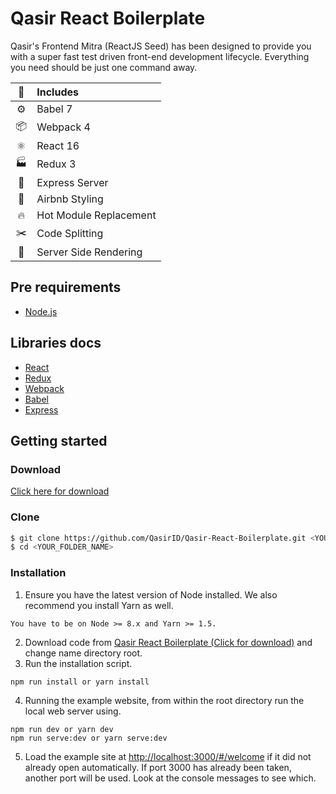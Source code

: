 # Qasir React Boilerplate

Qasir's Frontend Mitra (ReactJS Seed) has been designed to provide you with a super fast test driven front-end development lifecycle. Everything you need should be just one command away.

|:metal:|Includes|
|:-:|:---|
|:gear:| Babel 7|
|📦| Webpack 4|
|⚛| React 16|
|:factory:| Redux 3|
|:robot:| Express Server|
|:sparkling_heart:| Airbnb Styling|
|:fire:| Hot Module Replacement|
|:scissors:| Code Splitting|
|:hamburger:| Server Side Rendering|

## Pre requirements
* [Node.js](https://nodejs.org/)

## Libraries docs
* [React](https://reactjs.org/)
* [Redux](https://redux.js.org/introduction)
* [Webpack](https://webpack.js.org/)
* [Babel](https://babeljs.io)
* [Express](http://expressjs.com/)

## Getting started

### Download
[Click here for download](https://github.com/QasirID/Qasir-React-Boilerplate/archive/master.zip)

### Clone
```bash
$ git clone https://github.com/QasirID/Qasir-React-Boilerplate.git <YOUR_FOLDER_NAME>
$ cd <YOUR_FOLDER_NAME>

```

### Installation

1. Ensure you have the latest version of Node installed. We also recommend you install Yarn as well.

```
You have to be on Node >= 8.x and Yarn >= 1.5. 
```
2. Download code from [Qasir React Boilerplate (Click for download)](https://github.com/QasirID/Qasir-React-Boilerplate/archive/1.0.5.zip) and change name directory root.
3. Run the installation script.

```
npm run install or yarn install
```
4. Running the example website, from within the root directory run the local web server using.

```
npm run dev or yarn dev
npm run serve:dev or yarn serve:dev
```
5. Load the example site at [http://localhost:3000/#/welcome](http://localhost:3000/#/welcome) if it did not already open automatically. If port 3000 has already been taken, another port will be used. Look at the console messages to see which.

